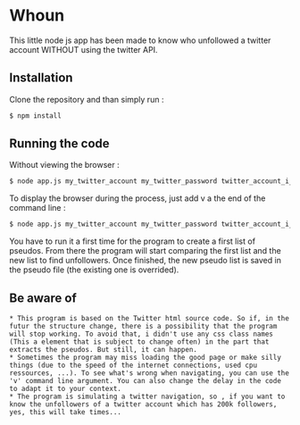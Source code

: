 # Whoun

This little node js app has been made to know who unfollowed a twitter account WITHOUT using the twitter API.

## Installation

Clone the repository and than simply run :
```bash
$ npm install
```

## Running the code

Without viewing the browser :

```bash
$ node app.js my_twitter_account my_twitter_password twitter_account_i_want_to_check
```

To display the browser during the process, just add v a the end of the command line :

```bash
$ node app.js my_twitter_account my_twitter_password twitter_account_i_want_to_check v
```

You have to run it a first time for the program to create a first list of pseudos. From there the program will start comparing the first list and the new list to find unfollowers. Once finished, the new pseudo list is saved in the pseudo file (the existing one is overrided).

## Be aware of

    * This program is based on the Twitter html source code. So if, in the futur the structure change, there is a possibility that the program will stop working. To avoid that, i didn't use any css class names (This a element that is subject to change often) in the part that extracts the pseudos. But still, it can happen.
    * Sometimes the program may miss loading the good page or make silly things (due to the speed of the internet connections, used cpu ressources, ...). To see what's wrong when navigating, you can use the 'v' command line argument. You can also change the delay in the code to adapt it to your context.
    * The program is simulating a twitter navigation, so , if you want to know the unfollowers of a twitter account which has 200k followers, yes, this will take times...
